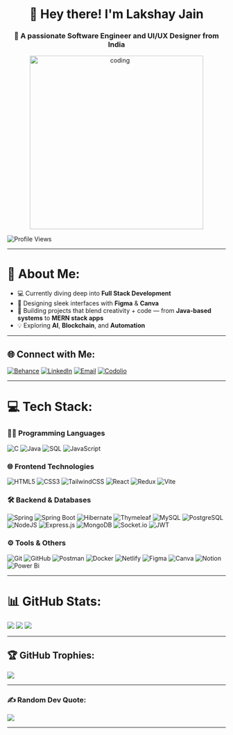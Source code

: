 <h1 align="center">👋 Hey there! I'm Lakshay Jain</h1>
<h3 align="center">🎯 A passionate Software Engineer and UI/UX Designer from India</h3>

<p align="center">
  <img src="https://cdn.dribbble.com/users/1162077/screenshots/3848914/programmer.gif" width="400" alt="coding" />
</p>

<p align="left">
  <img src="https://komarev.com/ghpvc/?username=lakshayjain458&label=Profile%20views&color=0e75b6&style=flat" alt="Profile Views" />
</p>

---

# 💫 About Me:
- 💻 Currently diving deep into **Full Stack Development**
- 🎨 Designing sleek interfaces with **Figma** & **Canva**
- 🚀 Building projects that blend creativity + code — from **Java-based systems** to **MERN stack apps**
- 💡 Exploring **AI**, **Blockchain**, and **Automation**

---

## 🌐 Connect with Me:
[![Behance](https://img.shields.io/badge/Behance-1769ff?logo=behance&logoColor=white)](https://www.behance.net/lakshayjain16)
[![LinkedIn](https://img.shields.io/badge/LinkedIn-%230077B5.svg?logo=linkedin&logoColor=white)](https://www.linkedin.com/in/lakshay-jain001/)
[![Email](https://img.shields.io/badge/Email-D14836?logo=gmail&logoColor=white)](mailto:aalvpbjain93@gmail.com)
[![Codolio](https://img.shields.io/badge/Codolio-2D2D2D?logo=code&logoColor=white)](https://codolio.com/profile/EpK7jwv0)

---

# 💻 Tech Stack:

### 🧑‍💻 Programming Languages
![C](https://img.shields.io/badge/c-%2300599C.svg?style=flat&logo=c&logoColor=white)
![Java](https://img.shields.io/badge/java-%23ED8B00.svg?style=flat&logo=openjdk&logoColor=white)
![SQL](https://img.shields.io/badge/sql-%2307405e.svg?style=flat&logo=sqlite&logoColor=white)
![JavaScript](https://img.shields.io/badge/javascript-%23323330.svg?style=flat&logo=javascript&logoColor=%23F7DF1E)

### 🌐 Frontend Technologies
![HTML5](https://img.shields.io/badge/html5-%23E34F26.svg?style=flat&logo=html5&logoColor=white)
![CSS3](https://img.shields.io/badge/css3-%231572B6.svg?style=flat&logo=css3&logoColor=white)
![TailwindCSS](https://img.shields.io/badge/tailwindcss-%2338B2AC.svg?style=flat&logo=tailwind-css&logoColor=white)
![React](https://img.shields.io/badge/react-%2320232a.svg?style=flat&logo=react&logoColor=%2361DAFB)
![Redux](https://img.shields.io/badge/redux-%23593d88.svg?style=flat&logo=redux&logoColor=white)
![Vite](https://img.shields.io/badge/vite-%23646CFF.svg?style=flat&logo=vite&logoColor=white)

### 🛠️ Backend & Databases
![Spring](https://img.shields.io/badge/spring-%236DB33F.svg?style=flat&logo=spring&logoColor=white)
![Spring Boot](https://img.shields.io/badge/springboot-%236DB33F.svg?style=flat&logo=springboot&logoColor=white)
![Hibernate](https://img.shields.io/badge/Hibernate-59666C?style=flat&logo=Hibernate&logoColor=white)
![Thymeleaf](https://img.shields.io/badge/Thymeleaf-%23005C0F.svg?style=flat&logo=Thymeleaf&logoColor=white)
![MySQL](https://img.shields.io/badge/mysql-4479A1.svg?style=flat&logo=mysql&logoColor=white)
![PostgreSQL](https://img.shields.io/badge/postgres-%23316192.svg?style=flat&logo=postgresql&logoColor=white)
![NodeJS](https://img.shields.io/badge/node.js-6DA55F?style=flat&logo=node.js&logoColor=white)
![Express.js](https://img.shields.io/badge/express.js-%23404d59.svg?style=flat&logo=express&logoColor=%2361DAFB)
![MongoDB](https://img.shields.io/badge/MongoDB-%234ea94b.svg?style=flat&logo=mongodb&logoColor=white)
![Socket.io](https://img.shields.io/badge/Socket.io-black?style=flat&logo=socket.io&badgeColor=010101)
![JWT](https://img.shields.io/badge/JWT-black?style=flat&logo=JSON%20web%20tokens)

### ⚙️ Tools & Others
![Git](https://img.shields.io/badge/git-%23F05033.svg?style=flat&logo=git&logoColor=white)
![GitHub](https://img.shields.io/badge/github-%23121011.svg?style=flat&logo=github&logoColor=white)
![Postman](https://img.shields.io/badge/Postman-FF6C37?style=flat&logo=postman&logoColor=white)
![Docker](https://img.shields.io/badge/docker-%230db7ed.svg?style=flat&logo=docker&logoColor=white)
![Netlify](https://img.shields.io/badge/netlify-%23000000.svg?style=flat&logo=netlify&logoColor=#00C7B7)
![Figma](https://img.shields.io/badge/figma-%23F24E1E.svg?style=flat&logo=figma&logoColor=white)
![Canva](https://img.shields.io/badge/Canva-%2300C4CC.svg?style=flat&logo=Canva&logoColor=white)
![Notion](https://img.shields.io/badge/Notion-%23000000.svg?style=flat&logo=notion&logoColor=white)
![Power Bi](https://img.shields.io/badge/power_bi-F2C811?style=flat&logo=powerbi&logoColor=black)

---

# 📊 GitHub Stats:
![](https://github-readme-stats.vercel.app/api?username=LakshayJain458&theme=dark&hide_border=false&include_all_commits=true&count_private=true)
![](https://nirzak-streak-stats.vercel.app/?user=LakshayJain458&theme=dark&hide_border=false)
![](https://github-readme-stats.vercel.app/api/top-langs/?username=LakshayJain458&theme=dark&hide_border=false&layout=compact)

---

## 🏆 GitHub Trophies:
![](https://github-profile-trophy.vercel.app/?username=LakshayJain458&theme=tokyonight&no-frame=false&no-bg=true&margin-w=4)

---

### ✍️ Random Dev Quote:
![](https://quotes-github-readme.vercel.app/api?type=horizontal&theme=tokyonight)

---

